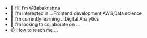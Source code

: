 - 👋 Hi, I’m @Babakrishna
- 👀 I’m interested in ...Frontend development,AWS,Data science
- 🌱 I’m currently learning ...Digital Analytics
- 💞️ I’m looking to collaborate on ...
- 📫 How to reach me ...

<!---
Babakrishna/Babakrishna is a ✨ special ✨ repository because its `README.md` (this file) appears on your GitHub profile.
You can click the Preview link to take a look at your changes.
--->
